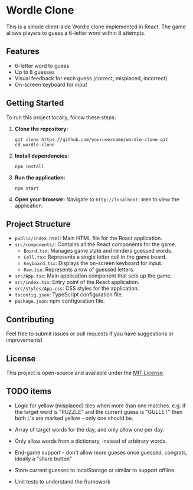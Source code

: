 # Wordle Clone

This is a simple client-side Wordle clone implemented in React. The game allows players to guess a 6-letter word within 8 attempts.

## Features

- 6-letter word to guess
- Up to 8 guesses
- Visual feedback for each guess (correct, misplaced, incorrect)
- On-screen keyboard for input

## Getting Started

To run this project locally, follow these steps:

1. **Clone the repository:**
   ```
   git clone https://github.com/yourusername/wordle-clone.git
   cd wordle-clone
   ```

2. **Install dependencies:**
   ```
   npm install
   ```

3. **Run the application:**
   ```
   npm start
   ```

4. **Open your browser:**
   Navigate to `http://localhost:3000` to view the application.

## Project Structure

- `public/index.html`: Main HTML file for the React application.
- `src/components/`: Contains all the React components for the game.
  - `Board.tsx`: Manages game state and renders guessed words.
  - `Cell.tsx`: Represents a single letter cell in the game board.
  - `Keyboard.tsx`: Displays the on-screen keyboard for input.
  - `Row.tsx`: Represents a row of guessed letters.
- `src/App.tsx`: Main application component that sets up the game.
- `src/index.tsx`: Entry point of the React application.
- `src/styles/App.css`: CSS styles for the application.
- `tsconfig.json`: TypeScript configuration file.
- `package.json`: npm configuration file.

## Contributing

Feel free to submit issues or pull requests if you have suggestions or improvements!

## License

This project is open-source and available under the [MIT License](LICENSE).

## TODO items

* Logic for yellow (misplaced) tiles when more than one matches. e.g. if the target word is "PUZZLE" and the current guess is "GULLET" then both L's are marked yellow - only one should be.

* Array of target words for the day, and only allow one per day.

* Only allow words from a dictionary, instead of arbitrary words.

* End-game support - don't allow more gueses once guessed, congrats, ideally a "share button"

* Store current guesses to localStorage or similar to support offline.

* Unit tests to understand the framework


